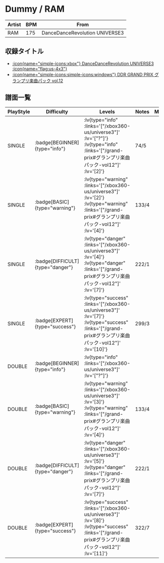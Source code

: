 # Dummy / RAM

|Artist|BPM|From|
|------|---|----|
|RAM|175|DanceDanceRevolution UNIVERSE3|

## 収録タイトル

- [ :icon{name="simple-icons:xbox"} DanceDanceRevolution UNIVERSE3 :icon{name="flag:us-4x3"} ](/xbox360-us/universe3)
- [ :icon{name="simple-icons:simple-icons:windows"} DDR GRAND PRIX グランプリ楽曲パック vol.12](/grand-prix#グランプリ楽曲パック-vol12)

## 譜面一覧

|PlayStyle|Difficulty|Levels|Notes|Movie|
|---------|----------|------|-----|-----|
|SINGLE| :badge[BEGINNER]{type="info"} | :lv{type="info" :links='["/xbox360-us/universe3"]' :lv='["?"]'}  :lv{type="info" :links='["/grand-prix#グランプリ楽曲パック-vol12"]' :lv='[2]'} |74/5||
|SINGLE| :badge[BASIC]{type="warning"} | :lv{type="warning" :links='["/xbox360-us/universe3"]' :lv='[2]'}  :lv{type="warning" :links='["/grand-prix#グランプリ楽曲パック-vol12"]' :lv='[4]'} |133/4||
|SINGLE| :badge[DIFFICULT]{type="danger"} | :lv{type="danger" :links='["/xbox360-us/universe3"]' :lv='[4]'}  :lv{type="danger" :links='["/grand-prix#グランプリ楽曲パック-vol12"]' :lv='[7]'} |222/1||
|SINGLE| :badge[EXPERT]{type="success"} | :lv{type="success" :links='["/xbox360-us/universe3"]' :lv='[7]'}  :lv{type="success" :links='["/grand-prix#グランプリ楽曲パック-vol12"]' :lv='[10]'} |299/3||
|DOUBLE| :badge[BEGINNER]{type="info"} | :lv{type="info" :links='["/xbox360-us/universe3"]' :lv='["?"]'} |||
|DOUBLE| :badge[BASIC]{type="warning"} | :lv{type="warning" :links='["/xbox360-us/universe3"]' :lv='[3]'}  :lv{type="warning" :links='["/grand-prix#グランプリ楽曲パック-vol12"]' :lv='[4]'} |133/4||
|DOUBLE| :badge[DIFFICULT]{type="danger"} | :lv{type="danger" :links='["/xbox360-us/universe3"]' :lv='[5]'}  :lv{type="danger" :links='["/grand-prix#グランプリ楽曲パック-vol12"]' :lv='[7]'} |222/1||
|DOUBLE| :badge[EXPERT]{type="success"} | :lv{type="success" :links='["/xbox360-us/universe3"]' :lv='[8]'}  :lv{type="success" :links='["/grand-prix#グランプリ楽曲パック-vol12"]' :lv='[11]'} |322/7||
